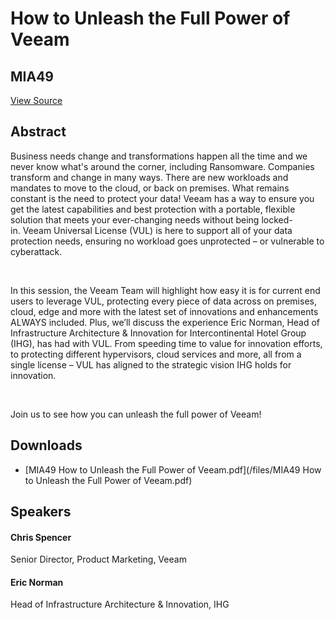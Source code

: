 # How to Unleash the Full Power of Veeam
## MIA49
[View Source](https://connect.veeam.com/flow/veeam/veeamon2023/attendeeportal/page/sessioncatalog/session/1678929267471001sK8t)

## Abstract
Business needs change and transformations happen all the time and we never know what's around the corner, including Ransomware. Companies transform and change in many ways. There are new workloads and mandates to move to the cloud, or back on premises. What remains constant is the need to protect your data! Veeam has a way to ensure you get the latest capabilities and best protection with a portable, flexible solution that meets your ever-changing needs without being locked-in. Veeam Universal License (VUL) is here to support all of your data protection needs, ensuring no workload goes unprotected – or vulnerable to cyberattack.  

 

In this session, the Veeam Team will highlight how easy it is for current end users to leverage VUL, protecting every piece of data across on premises, cloud, edge and more with the latest set of innovations and enhancements ALWAYS included. Plus, we’ll discuss the experience Eric Norman, Head of Infrastructure Architecture & Innovation for Intercontinental Hotel Group (IHG), has had with VUL. From speeding time to value for innovation efforts, to protecting different hypervisors, cloud services and more, all from a single license – VUL has aligned to the strategic vision IHG holds for innovation. 

 

Join us to see how you can unleash the full power of Veeam!


## Downloads
- [MIA49 How to Unleash the Full Power of Veeam.pdf](/files/MIA49 How to Unleash the Full Power of Veeam.pdf)

## Speakers
#### Chris Spencer
Senior Director, Product Marketing, Veeam
#### Eric Norman
Head of Infrastructure Architecture & Innovation, IHG
